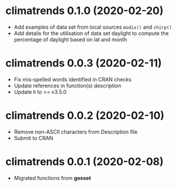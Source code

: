 climatrends 0.1.0 (2020-02-20)
=========================
* Add examples of data set from local sources `modis()` and `chirp()`
* Add details for the utilisation of data set daylight to compute the percentage of daylight based on lat and month

climatrends 0.0.3 (2020-02-11)
=========================
* Fix mis-spelled words identified in CRAN checks
* Update references in function(s) description
* Update `R` to >= v3.5.0

climatrends 0.0.2 (2020-02-10)
=========================

* Remove non-ASCII characters from Description file
* Submit to CRAN

climatrends 0.0.1 (2020-02-08)
=========================

* Migrated functions from **gosset**